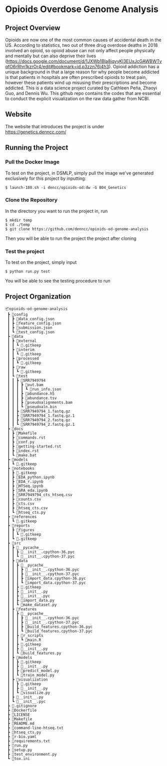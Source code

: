 Opioids Overdose Genome Analysis
==============================

## Project Overview
Opioids are now one of the most common causes of accidental death in the US. According to statistics, two out of three drug overdose deaths in 2018 involved an opioid, so opioid abuse can not only affect people physically and mentally but can also deprive their lives (https://docs.google.com/document/d/1JXWb1Bla8iqvyKl3EUxJcGAWBWTvqfO6rRhn1kzrOr4/edit#bookmark=id.p3zzn76i4h3). Opioid addiction has a unique background in that a large reason for why people become addicted is that patients in hospitals are often prescribed opioids to treat pain, however these patients wind up misusing their prescriptions and become addicted.
This is a data science project curated by Cathleen Peña, Zhaoyi Guo, and Dennis Wu. This github repo contains the codes that are essential to conduct the explicit visualization on the raw data gather from NCBI. 

## Website

The website that introduces the project is under https://genetics.denncc.com/

## Running the Project 

### Pull the Docker Image
To test on the project, in DSMLP, simply pull the image we've generated exclusively for this project by inputting:

    $ launch-180.sh -i dencc/opioids-od:dw -G B04_Genetics
    
### Clone the Repository
In the directory you want to run the project in, run

    $ mkdir temp
    $ cd ./temp 
    $ git clone https://github.com/denncc/opioids-od-genome-analysis

Then you will be able to run the project the project after cloning

### Test the project
To test on the project, simply input

    $ python run.py test

You will be able to see the testing procedure to run

## Project Organization
```
📦opioids-od-genome-analysis  
 ┣ 📂config  
 ┃ ┣ 📜data_config.json  
 ┃ ┣ 📜feature_config.json  
 ┃ ┣ 📜submission.json  
 ┃ ┗ 📜test_config.json  
 ┣ 📂data  
 ┃ ┣ 📂external  
 ┃ ┃ ┗ 📜.gitkeep  
 ┃ ┣ 📂interim  
 ┃ ┃ ┗ 📜.gitkeep  
 ┃ ┣ 📂processed  
 ┃ ┃ ┗ 📜.gitkeep  
 ┃ ┣ 📂raw  
 ┃ ┃ ┗ 📜.gitkeep  
 ┃ ┗ 📂test  
 ┃ ┃ ┣ 📂SRR7949794  
 ┃ ┃ ┃ ┣ 📂out.bam  
 ┃ ┃ ┃ ┃ ┗ 📜run_info.json  
 ┃ ┃ ┃ ┣ 📜abundance.h5  
 ┃ ┃ ┃ ┣ 📜abundance.tsv  
 ┃ ┃ ┃ ┣ 📜pseudoalignments.bam  
 ┃ ┃ ┃ ┗ 📜pseudoaln.bin  
 ┃ ┃ ┣ 📜SRR7949794_1.fastq.gz  
 ┃ ┃ ┣ 📜SRR7949794_1.fastq.gz.1  
 ┃ ┃ ┣ 📜SRR7949794_2.fastq.gz  
 ┃ ┃ ┗ 📜SRR7949794_2.fastq.gz.1  
 ┣ 📂docs  
 ┃ ┣ 📜Makefile  
 ┃ ┣ 📜commands.rst  
 ┃ ┣ 📜conf.py  
 ┃ ┣ 📜getting-started.rst  
 ┃ ┣ 📜index.rst  
 ┃ ┗ 📜make.bat  
 ┣ 📂models  
 ┃ ┗ 📜.gitkeep  
 ┣ 📂notebooks  
 ┃ ┣ 📜.gitkeep  
 ┃ ┣ 📜EDA_python.ipynb  
 ┃ ┣ 📜EDA_r.ipynb  
 ┃ ┣ 📜HTSeq.ipynb  
 ┃ ┣ 📜SRA_eda.ipynb  
 ┃ ┣ 📜SRR7949794_cts_htseq.csv  
 ┃ ┣ 📜counts.csv  
 ┃ ┣ 📜cts.csv  
 ┃ ┣ 📜htseq_cts.csv  
 ┃ ┗ 📜htseq_cts.py  
 ┣ 📂references  
 ┃ ┗ 📜.gitkeep  
 ┣ 📂reports  
 ┃ ┣ 📂figures  
 ┃ ┃ ┗ 📜.gitkeep  
 ┃ ┗ 📜.gitkeep  
 ┣ 📂src  
 ┃ ┣ 📂__pycache__  
 ┃ ┃ ┣ 📜__init__.cpython-36.pyc  
 ┃ ┃ ┗ 📜__init__.cpython-37.pyc  
 ┃ ┣ 📂data  
 ┃ ┃ ┣ 📂__pycache__  
 ┃ ┃ ┃ ┣ 📜__init__.cpython-36.pyc  
 ┃ ┃ ┃ ┣ 📜__init__.cpython-37.pyc  
 ┃ ┃ ┃ ┣ 📜import_data.cpython-36.pyc  
 ┃ ┃ ┃ ┗ 📜import_data.cpython-37.pyc  
 ┃ ┃ ┣ 📜.gitkeep  
 ┃ ┃ ┣ 📜__init__.py  
 ┃ ┃ ┣ 📜__init__.pyc  
 ┃ ┃ ┣ 📜import_data.py  
 ┃ ┃ ┗ 📜make_dataset.py  
 ┃ ┣ 📂features  
 ┃ ┃ ┣ 📂__pycache__  
 ┃ ┃ ┃ ┣ 📜__init__.cpython-36.pyc  
 ┃ ┃ ┃ ┣ 📜__init__.cpython-37.pyc  
 ┃ ┃ ┃ ┣ 📜build_features.cpython-36.pyc  
 ┃ ┃ ┃ ┗ 📜build_features.cpython-37.pyc  
 ┃ ┃ ┣ 📂r_scripts  
 ┃ ┃ ┃ ┗ 📜main.R  
 ┃ ┃ ┣ 📜.gitkeep  
 ┃ ┃ ┣ 📜__init__.py  
 ┃ ┃ ┗ 📜build_features.py  
 ┃ ┣ 📂models  
 ┃ ┃ ┣ 📜.gitkeep  
 ┃ ┃ ┣ 📜__init__.py  
 ┃ ┃ ┣ 📜predict_model.py  
 ┃ ┃ ┗ 📜train_model.py  
 ┃ ┣ 📂visualization  
 ┃ ┃ ┣ 📜.gitkeep  
 ┃ ┃ ┣ 📜__init__.py  
 ┃ ┃ ┗ 📜visualize.py  
 ┃ ┣ 📜__init__.py  
 ┃ ┗ 📜__init__.pyc  
 ┣ 📜.gitignore  
 ┣ 📜Dockerfile  
 ┣ 📜LICENSE  
 ┣ 📜Makefile  
 ┣ 📜README.md  
 ┣ 📜command-line-htseq.txt  
 ┣ 📜htseq_cts.py  
 ┣ 📜r-bio.yaml  
 ┣ 📜requirements.txt  
 ┣ 📜run.py  
 ┣ 📜setup.py  
 ┣ 📜test_environment.py  
 ┗ 📜tox.ini
 ```
